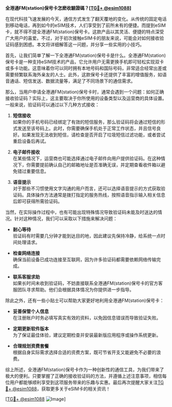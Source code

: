 **全港通FM(station)保号卡怎麽收驗證碼？[[TG💪+ @esim1088](https://t.me/s/esim1088)]**

在现代科技飞速发展的今天，通信方式发生了翻天覆地的变化。从传统的固定电话到移动电话，再到如今的eSIM技术，人们享受到了前所未有的便捷。而提到eSIM卡，就不得不提全港通FM(station)保号卡。这款产品以其灵活、便捷的特点深受广大用户的喜爱。不过，对于初次接触eSIM卡的朋友来说，可能会对如何接收验证码感到困惑。本文将详细解答这一问题，并分享一些实用的小技巧。

首先，让我们简单了解一下全港通FM(station)保号卡是什么。全港通FM(station)保号卡是一种支持eSIM技术的产品，它允许用户无需更换手机即可轻松实现双卡或多卡功能。这意味着你可以同时拥有本地号码和国际号码，非常适合经常出差或需要频繁联系海外亲友的人士。此外，这款保号卡还提供了丰富的增值服务，如语音通话、短信发送、数据流量等，满足了不同场景下的通信需求。

那么，当用户申请全港通FM(station)保号卡时，通常会遇到一个问题：如何正确接收验证码？实际上，这主要取决于你所使用的设备类型以及运营商的具体设置。一般来说，验证码可以通过以下几种方式接收：

1. **短信接收**  
   如果你的手机号码已经绑定了有效的短信服务，那么验证码将会通过短信的形式发送至该号码上。此时，你需要确保手机处于正常工作状态，并且信号良好。如果发现无法收到短信，请检查是否开启了垃圾短信过滤功能，或者尝试重启设备后再试。

2. **电子邮件接收**  
   在某些情况下，运营商也可能选择通过电子邮件向用户提供验证码。在这种情况下，你需要提前确认自己的邮箱地址是否准确无误，并定期查看收件箱以避免错过重要信息。

3. **语音提示**  
   对于那些不习惯使用文字沟通的用户而言，还可以选择语音提示的方式获取验证码。具体操作方法通常是拨打指定的服务热线，按照语音指示输入相关信息后即可获得所需验证码。

当然，在实际操作过程中，也有可能出现特殊情况导致验证码未能及时送达的情况。针对这种情况，我们可以采取以下措施来解决问题：

- **耐心等待**  
  验证码有时需要几分钟才能到达目的地，因此建议先保持冷静，给系统一点时间处理请求。
  
- **检查网络连接**  
  确保当前设备已成功连接至互联网，因为许多验证码都需要依赖网络传输完成。

- **联系客服求助**  
  如果长时间未收到验证码，不妨直接联系全港通FM(station)保号卡的官方客服团队寻求帮助。他们会根据具体情况为你提供进一步指导。

除此之外，还有一些小贴士可以帮助大家更好地利用全港通FM(station)保号卡：

- **妥善保管个人信息**  
  在注册账户时务必填写真实有效的资料，以免因信息错误而导致验证失败。

- **定期更新软件版本**  
  为了保证最佳体验，建议定期检查并安装最新版应用程序或操作系统更新。

- **合理规划资费套餐**  
  根据自身实际需求选择合适的资费方案，既可节省开支又能避免不必要的浪费。

综上所述，全港通FM(station)保号卡作为一种创新性的通信工具，为我们带来了极大的便利。只要掌握了正确的接收验证码的方法，并遵循上述注意事项，相信每位用户都能够顺利享受到这项服务带来的乐趣与实惠。最后再次提醒大家关注[TG💪+ @esim1088](https://t.me/s/esim1088)，获取更多关于eSIM卡的相关资讯！

[[TG💪+ @esim1088](https://t.me/s/esim1088) ![Image](https://i.postimg.cc/4NQfJmqS/Snipaste-2025-05-13-00-14-12.png)]